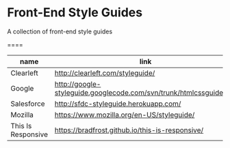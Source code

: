 Front-End Style Guides
=================

A collection of front-end style guides

====


|name |link | description |
| ----- | ----- | ------ |
|Clearleft|http://clearleft.com/styleguide/| Baselines|
|Google|http://google-styleguide.googlecode.com/svn/trunk/htmlcssguide.xml| Instructional|
|Salesforce|http://sfdc-styleguide.herokuapp.com/|Visual|
|Mozilla| https://www.mozilla.org/en-US/styleguide/ | Continuity|
|This Is Responsive|https://bradfrost.github.io/this-is-responsive/|Responsive|
